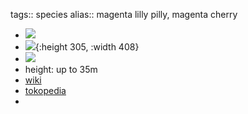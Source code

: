 tags:: species
alias:: magenta lilly pilly, magenta cherry

- ![](https://peach-geographical-bat-397.mypinata.cloud/ipfs/QmZhr57nkjTasdrXLVfyi7g3jkDRqL4SPuDt591RBvXm2n)
- ![](https://peach-geographical-bat-397.mypinata.cloud/ipfs/QmPgdaqWGPpq3MfagzYPu9DVPgDo5jTfVJBLmG1aAU5iAn){:height 305, :width 408}
- ![](https://peach-geographical-bat-397.mypinata.cloud/ipfs/QmcFB3QwBxBgwtn1vKmsJZjjXXHNXFB3UecezRke9F4buN)
- height: up to 35m
- [wiki](https://en.wikipedia.org/wiki/Syzygium_paniculatum)
- [tokopedia](https://www.tokopedia.com/canaira/bibit-tanaman-buah-syzygium-paniculatum-varigata?extParam=ivf%3Dfalse%26src%3Dsearch)
-